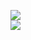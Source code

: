 [![](https://img.shields.io/badge/Made%20With-Github%20Spray-lightgrey.svg?style=for-the-badge&logo=github)](https://github.com/Annihil/github-spray#1515)  
[![](https://i.imgur.com/2DrTn0Z.gif)](https://github.com/Annihil/github-spray)